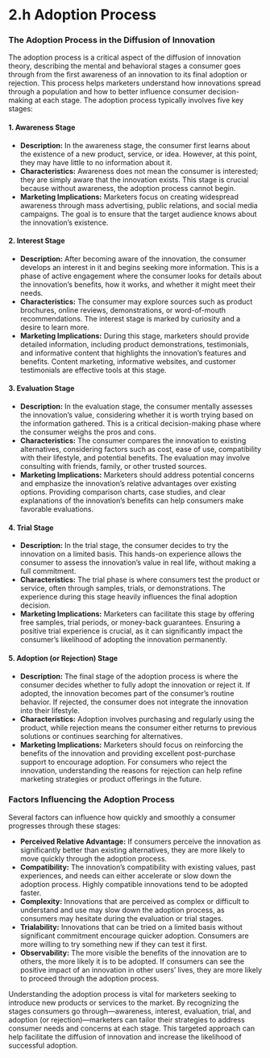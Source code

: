 # 2.h Adoption Process

### **The Adoption Process in the Diffusion of Innovation**

The adoption process is a critical aspect of the diffusion of innovation theory, describing the mental and behavioral stages a consumer goes through from the first awareness of an innovation to its final adoption or rejection. This process helps marketers understand how innovations spread through a population and how to better influence consumer decision-making at each stage. The adoption process typically involves five key stages:

#### **1. Awareness Stage**
- **Description:** In the awareness stage, the consumer first learns about the existence of a new product, service, or idea. However, at this point, they may have little to no information about it.
- **Characteristics:** Awareness does not mean the consumer is interested; they are simply aware that the innovation exists. This stage is crucial because without awareness, the adoption process cannot begin.
- **Marketing Implications:** Marketers focus on creating widespread awareness through mass advertising, public relations, and social media campaigns. The goal is to ensure that the target audience knows about the innovation’s existence.

#### **2. Interest Stage**
- **Description:** After becoming aware of the innovation, the consumer develops an interest in it and begins seeking more information. This is a phase of active engagement where the consumer looks for details about the innovation’s benefits, how it works, and whether it might meet their needs.
- **Characteristics:** The consumer may explore sources such as product brochures, online reviews, demonstrations, or word-of-mouth recommendations. The interest stage is marked by curiosity and a desire to learn more.
- **Marketing Implications:** During this stage, marketers should provide detailed information, including product demonstrations, testimonials, and informative content that highlights the innovation’s features and benefits. Content marketing, informative websites, and customer testimonials are effective tools at this stage.

#### **3. Evaluation Stage**
- **Description:** In the evaluation stage, the consumer mentally assesses the innovation’s value, considering whether it is worth trying based on the information gathered. This is a critical decision-making phase where the consumer weighs the pros and cons.
- **Characteristics:** The consumer compares the innovation to existing alternatives, considering factors such as cost, ease of use, compatibility with their lifestyle, and potential benefits. The evaluation may involve consulting with friends, family, or other trusted sources.
- **Marketing Implications:** Marketers should address potential concerns and emphasize the innovation’s relative advantages over existing options. Providing comparison charts, case studies, and clear explanations of the innovation’s benefits can help consumers make favorable evaluations.

#### **4. Trial Stage**
- **Description:** In the trial stage, the consumer decides to try the innovation on a limited basis. This hands-on experience allows the consumer to assess the innovation’s value in real life, without making a full commitment.
- **Characteristics:** The trial phase is where consumers test the product or service, often through samples, trials, or demonstrations. The experience during this stage heavily influences the final adoption decision.
- **Marketing Implications:** Marketers can facilitate this stage by offering free samples, trial periods, or money-back guarantees. Ensuring a positive trial experience is crucial, as it can significantly impact the consumer’s likelihood of adopting the innovation permanently.

#### **5. Adoption (or Rejection) Stage**
- **Description:** The final stage of the adoption process is where the consumer decides whether to fully adopt the innovation or reject it. If adopted, the innovation becomes part of the consumer’s routine behavior. If rejected, the consumer does not integrate the innovation into their lifestyle.
- **Characteristics:** Adoption involves purchasing and regularly using the product, while rejection means the consumer either returns to previous solutions or continues searching for alternatives.
- **Marketing Implications:** Marketers should focus on reinforcing the benefits of the innovation and providing excellent post-purchase support to encourage adoption. For consumers who reject the innovation, understanding the reasons for rejection can help refine marketing strategies or product offerings in the future.

### **Factors Influencing the Adoption Process**

Several factors can influence how quickly and smoothly a consumer progresses through these stages:

- **Perceived Relative Advantage:** If consumers perceive the innovation as significantly better than existing alternatives, they are more likely to move quickly through the adoption process.
- **Compatibility:** The innovation’s compatibility with existing values, past experiences, and needs can either accelerate or slow down the adoption process. Highly compatible innovations tend to be adopted faster.
- **Complexity:** Innovations that are perceived as complex or difficult to understand and use may slow down the adoption process, as consumers may hesitate during the evaluation or trial stages.
- **Trialability:** Innovations that can be tried on a limited basis without significant commitment encourage quicker adoption. Consumers are more willing to try something new if they can test it first.
- **Observability:** The more visible the benefits of the innovation are to others, the more likely it is to be adopted. If consumers can see the positive impact of an innovation in other users’ lives, they are more likely to proceed through the adoption process.


Understanding the adoption process is vital for marketers seeking to introduce new products or services to the market. By recognizing the stages consumers go through—awareness, interest, evaluation, trial, and adoption (or rejection)—marketers can tailor their strategies to address consumer needs and concerns at each stage. This targeted approach can help facilitate the diffusion of innovation and increase the likelihood of successful adoption.
